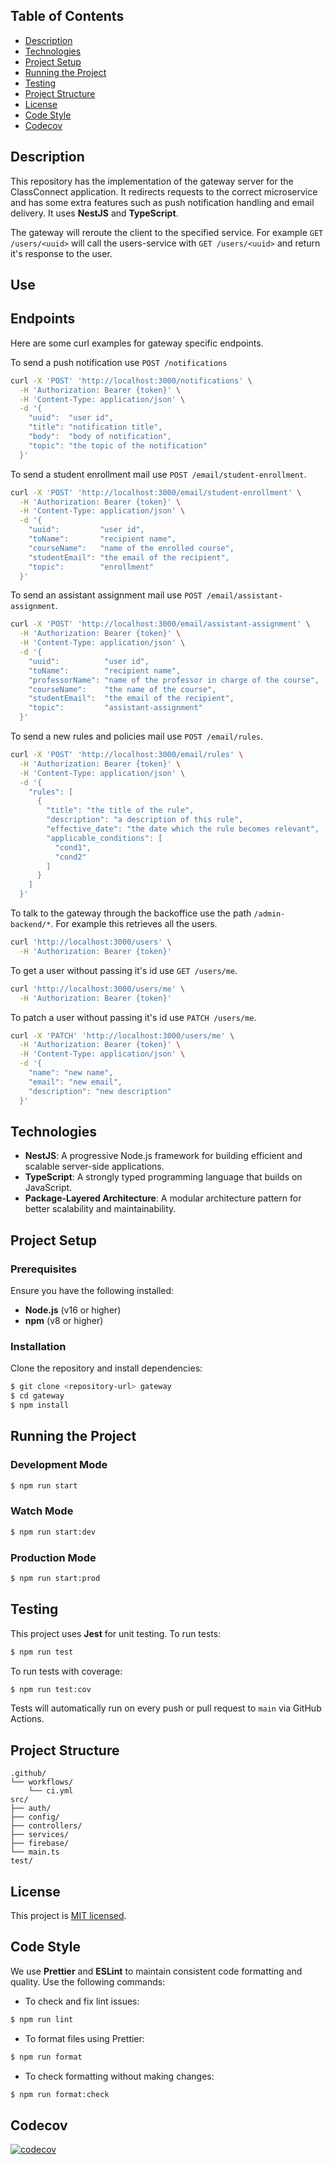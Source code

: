 ## Table of Contents

- [Description](#description)
- [Technologies](#technologies)
- [Project Setup](#project-setup)
- [Running the Project](#running-the-project)
- [Testing](#testing)
- [Project Structure](#project-structure)
- [License](#license)
- [Code Style](#code-style)
- [Codecov](#Codecov)

## Description

This repository has the implementation of the gateway server for the ClassConnect application. It redirects requests to the correct microservice and has some extra features such as push notification handling and email delivery. It uses **NestJS** and **TypeScript**.

The gateway will reroute the client to the specified service. For example `GET /users/<uuid>` will call the users-service with `GET /users/<uuid>` and return it's response to the user.

## Use

## Endpoints

Here are some curl examples for gateway specific endpoints.

To send a push notification use `POST /notifications`
```sh
curl -X 'POST' 'http://localhost:3000/notifications' \
  -H 'Authorization: Bearer {token}' \
  -H 'Content-Type: application/json' \
  -d '{
    "uuid":  "user id",
    "title": "notification title",
    "body":  "body of notification",
    "topic": "the topic of the notification"
  }'
```

To send a student enrollment mail use `POST /email/student-enrollment`.
```sh
curl -X 'POST' 'http://localhost:3000/email/student-enrollment' \
  -H 'Authorization: Bearer {token}' \
  -H 'Content-Type: application/json' \
  -d '{
    "uuid":         "user id",
    "toName":       "recipient name",
    "courseName":   "name of the enrolled course",
    "studentEmail": "the email of the recipient",
    "topic":        "enrollment"
  }'
```

To send an assistant assignment mail use `POST /email/assistant-assignment`.
```sh
curl -X 'POST' 'http://localhost:3000/email/assistant-assignment' \
  -H 'Authorization: Bearer {token}' \
  -H 'Content-Type: application/json' \
  -d '{
    "uuid":          "user id",
    "toName":        "recipient name",
    "professorName": "name of the professor in charge of the course",
    "courseName":    "the name of the course",
    "studentEmail":  "the email of the recipient",
    "topic":         "assistant-assignment"
  }'
```

To send a new rules and policies mail use `POST /email/rules`.
```sh
curl -X 'POST' 'http://localhost:3000/email/rules' \
  -H 'Authorization: Bearer {token}' \
  -H 'Content-Type: application/json' \
  -d '{
    "rules": [
      {
        "title": "the title of the rule",
        "description": "a description of this rule",
        "effective_date": "the date which the rule becomes relevant",
        "applicable_conditions": [
          "cond1",
          "cond2"
        ]
      }
    ]
  }'
```

To talk to the gateway through the backoffice use the path `/admin-backend/*`. For example this retrieves all the users.
```sh
curl 'http://localhost:3000/users' \
  -H 'Authorization: Bearer {token}'
```

To get a user without passing it's id use `GET /users/me`.
```sh
curl 'http://localhost:3000/users/me' \
  -H 'Authorization: Bearer {token}'
```

To patch a user without passing it's id use `PATCH /users/me`.
```sh
curl -X 'PATCH' 'http://localhost:3000/users/me' \
  -H 'Authorization: Bearer {token}' \
  -H 'Content-Type: application/json' \
  -d '{
    "name": "new name",
    "email": "new email",
    "description": "new description"
  }'
```

## Technologies

- **NestJS**: A progressive Node.js framework for building efficient and scalable server-side applications.
- **TypeScript**: A strongly typed programming language that builds on JavaScript.
- **Package-Layered Architecture**: A modular architecture pattern for better scalability and maintainability.

## Project Setup

### Prerequisites

Ensure you have the following installed:

- **Node.js** (v16 or higher)
- **npm** (v8 or higher)

### Installation

Clone the repository and install dependencies:

```bash
$ git clone <repository-url> gateway
$ cd gateway
$ npm install
```

## Running the Project

### Development Mode

```bash
$ npm run start
```

### Watch Mode

```bash
$ npm run start:dev
```

### Production Mode

```bash
$ npm run start:prod
```

## Testing

This project uses **Jest** for unit testing. To run tests:

```bash
$ npm run test
```

To run tests with coverage:

```bash
$ npm run test:cov
```

Tests will automatically run on every push or pull request to `main` via GitHub Actions.

## Project Structure

```
.github/
└── workflows/
    └── ci.yml
src/
├── auth/
├── config/
├── controllers/
├── services/
├── firebase/
└── main.ts
test/
```

## License

This project is [MIT licensed](https://github.com/nestjs/nest/blob/master/LICENSE).

## Code Style

We use **Prettier** and **ESLint** to maintain consistent code formatting and quality. Use the following commands:

- To check and fix lint issues:

```bash
$ npm run lint
```

- To format files using Prettier:

```bash
$ npm run format
```

- To check formatting without making changes:

```bash
$ npm run format:check
```

## Codecov
[![codecov](https://codecov.io/github/IS2-Class-Connect/classconnect-gateway-service/graph/badge.svg?token=BCK7LDHO8U)](https://codecov.io/github/IS2-Class-Connect/classconnect-gateway-service)
